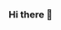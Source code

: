 ### Hi there 👋

<!--
**havardzzl/havardzzl** is a ✨ _special_ ✨ repository because its `README.md` (this file) appears on your GitHub profile.

Here are some ideas to get you started:

- 🔭 I’m currently working on cloud native
- 🌱 I’m currently learning k8s, istio etc.
- 👯 I’m looking to collaborate on projects written by golang.
- 📫 How to reach me: zhangzhongliangzzl@gmail.com
